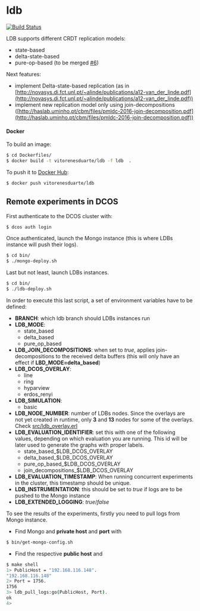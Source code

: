 # ldb

[![Build Status](https://travis-ci.org/vitorenesduarte/ldb.svg?branch=master)](https://travis-ci.org/vitorenesduarte/ldb/)

LDB supports different CRDT replication models:
- state-based
- delta-state-based
- pure-op-based (to be merged [#6](https://github.com/vitorenesduarte/ldb/pull/6))

Next features:
- implement Delta-state-based replication (as in [http://novasys.di.fct.unl.pt/~alinde/publications/a12-van_der_linde.pdf](http://novasys.di.fct.unl.pt/~alinde/publications/a12-van_der_linde.pdf))
- implement new replication model only using join-decompositions ([http://haslab.uminho.pt/cbm/files/pmldc-2016-join-decomposition.pdf](http://haslab.uminho.pt/cbm/files/pmldc-2016-join-decomposition.pdf))

#### Docker
To build an image:

```bash
$ cd Dockerfiles/
$ docker build -t vitorenesduarte/ldb -f ldb  .
```

To push it to [Docker Hub](https://hub.docker.com/):

```bash
$ docker push vitorenesduarte/ldb
```

## Remote experiments in DCOS
First authenticate to the DCOS cluster with:

```bash
$ dcos auth login
```

Once authenticated, launch the Mongo instance
(this is where LDBs instance will push their logs).

```bash
$ cd bin/
$ ./mongo-deploy.sh
```

Last but not least, launch LDBs instances.
```bash
$ cd bin/
$ ./ldb-deploy.sh
```

In order to execute this last script, a set of environment variables
have to be defined:

- __BRANCH__: which ldb branch should LDBs instances run
- __LDB_MODE__:
  - state_based
  - delta_based
  - pure_op_based
- __LDB_JOIN_DECOMPOSITIONS__: when set to _true_, applies
join-decompositions to the received delta buffers (this will only
have an effect if __LBD_MODE=delta_based__)
- __LDB_DCOS_OVERLAY__:
  - line
  - ring
  - hyparview
  - erdos_renyi
- __LDB_SIMULATION__:
  - basic
- __LDB_NODE_NUMBER__: number of LDBs nodes. Since the overlays are
not yet created in runtime, only __3__ and __13__ nodes for some of
the overlays. Check [src/ldb_overlay.erl](https://github.com/vitorenesduarte/ldb/blob/master/src/ldb_overlay.erl)
- __LDB_EVALUATION_IDENTIFIER__: set this with one of the following
values, depending on which evaluation you are running. This id will
be later used to generate the graphs with proper labels.
  - state_based_$LDB_DCOS_OVERLAY
  - delta_based_$LDB_DCOS_OVERLAY
  - pure_op_based_$LDB_DCOS_OVERLAY
  - join_decompositions_$LDB_DCOS_OVERLAY
- __LDB_EVALUATION_TIMESTAMP__: When running concurrent experiments
in the cluster, this timestamp should be unique.
- __LDB_INSTRUMENTATION__: this should be set to _true_ if logs are to
be pushed to the Mongo instance
- __LDB_EXTENDED_LOGGING__: _true_/_false_


To see the results of the experiments, firstly you need to pull logs
from Mongo instance.

- Find Mongo and __private host__ and __port__ with

```bash
$ bin/get-mongo-config.sh
```

- Find the respective __public host__ and

```bash
$ make shell
1> PublicHost = "192.168.116.148".
"192.168.116.148"
2> Port = 1756.
1756
3> ldb_pull_logs:go(PublicHost, Port).
ok
4>
```

